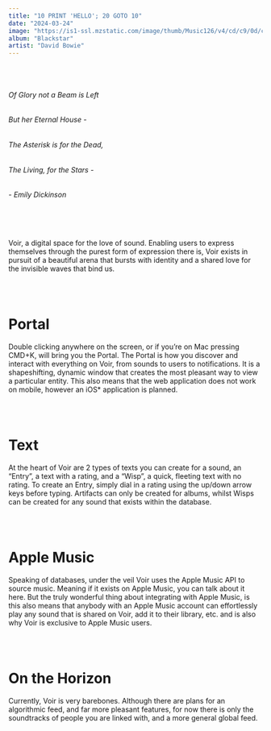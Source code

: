 ```yaml
---
title: "10 PRINT 'HELLO'; 20 GOTO 10"   
date: "2024-03-24"
image: "https://is1-ssl.mzstatic.com/image/thumb/Music126/v4/cd/c9/0d/cdc90daa-b426-916f-163a-1ff65a6f4108/5054197573972.jpg/600x600bb.jpg"
album: "Blackstar"
artist: "David Bowie"
---
```


<div style="height: 32px;"></div>

###### Of Glory not a Beam is Left
###### But her Eternal House -
###### The Asterisk is for the Dead,
###### The Living, for the Stars -
###### - Emily Dickinson

<div style="height: 32px;"></div>

Voir, a digital space for the love of sound. Enabling users to express 
themselves through the purest form of expression there is, Voir exists in pursuit of a 
beautiful arena that bursts with identity and a shared love for the invisible waves that bind us.

<div style="height: 32px;"></div>

# Portal

Double clicking anywhere on the screen, or if you’re on Mac pressing CMD+K, will bring you the Portal. The Portal is how you discover and interact with everything on Voir, from sounds to users to notifications. It is a shapeshifting, dynamic window that creates the most pleasant way to view a particular entity. This also means that the web application does not work on mobile, however an iOS* application is planned.

<div style="height: 32px;"></div>

# Text

At the heart of Voir are 2 types of texts you can create for a sound, an “Entry”, a text with a rating, and a “Wisp”, a quick, fleeting text with no rating. To create an Entry, simply dial in a rating using the up/down arrow keys before typing. Artifacts can only be created for albums, whilst Wisps can be created for any sound that exists within the database.

<div style="height: 32px;"></div>

# Apple Music

Speaking of databases, under the veil Voir uses the Apple Music API to source music. Meaning if it exists on Apple Music, you can talk about it here. But the truly wonderful thing about integrating with Apple Music, is this also means that anybody with an Apple Music account can effortlessly play any sound that is shared on Voir, add it to their library, etc. and is also why Voir is exclusive to Apple Music users.

<div style="height: 32px;"></div>

# On the Horizon

Currently, Voir is very barebones. Although there are plans for an algorithmic feed, and far more pleasant features, for now there is only the soundtracks of people you are linked with, and a more general global feed.

